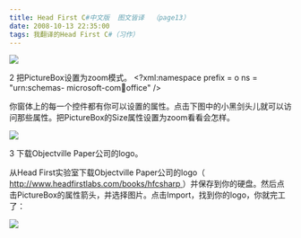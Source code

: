 ```yaml
---
title: Head First C#中文版  图文皆译  （page13）
date: 2008-10-13 22:35:00
tags: 我翻译的Head First C#（习作）
---
```

![](https://p-blog.csdn.net/images/p_blog_csdn_net/cuipengfei1/EntryImages/20081013/%E6%88%AA%E5%9B%BE00633595341263627500.jpg)

2  把PictureBox设置为zoom模式。  <?xml:namespace prefix = o ns = "urn:schemas-
microsoft-com:office:office" />

你窗体上的每一个控件都有你可以设置的属性。点击下图中的小黑剑头儿就可以访问那些属性。把PictureBox的Size属性设置为zoom看看会怎样。

![](https://p-blog.csdn.net/images/p_blog_csdn_net/cuipengfei1/EntryImages/20081013/%E6%88%AA%E5%9B%BE01633595341272846250.jpg)

3  下载Objectville Paper公司的logo。

从Head First实验室下载Objectville Paper公司的logo（ [
http://www.headfirstlabs.com/books/hfcsharp
](http://www.headfirstlabs.com/books/hfcsharp)
）并保存到你的硬盘。然后点击PictureBox的属性箭头，并选择图片。点击Import，找到你的logo，你就完工了：

![](https://p-blog.csdn.net/images/p_blog_csdn_net/cuipengfei1/EntryImages/20081013/%E6%88%AA%E5%9B%BE02633595341275190000.jpg)



